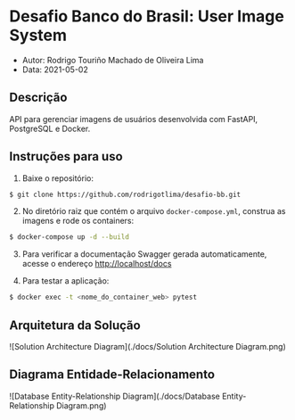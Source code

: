# Desafio Banco do Brasil: User Image System
- Autor: Rodrigo Touriño Machado de Oliveira Lima
- Data: 2021-05-02

## Descrição

API para gerenciar imagens de usuários desenvolvida com FastAPI, PostgreSQL e Docker.

## Instruções para uso

1. Baixe o repositório:

```sh
$ git clone https://github.com/rodrigotlima/desafio-bb.git
```

2. No diretório raiz que contém o arquivo `docker-compose.yml`, construa as imagens e rode os containers:

```sh
$ docker-compose up -d --build
```

3. Para verificar a documentação Swagger gerada automaticamente, acesse o endereço [http://localhost/docs](http://localhost/docs) 

4. Para testar a aplicação:

```sh
$ docker exec -t <nome_do_container_web> pytest
```

## Arquitetura da Solução

![Solution Architecture Diagram](./docs/Solution Architecture Diagram.png)

## Diagrama Entidade-Relacionamento

![Database Entity-Relationship Diagram](./docs/Database Entity-Relationship Diagram.png)
